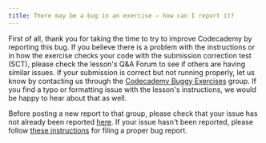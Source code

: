 ```yaml
---
title: There may be a bug in an exercise — how can I report it?
---
```


First of all, thank you for taking the time to try to improve Codecademy by reporting this bug. If you believe there is a problem with the instructions or in how the exercise checks your code with the submission correction test (SCT), please check the lesson's Q&A Forum to see if others are having similar issues. If your submission is correct but not running properly, let us know by contacting us through the [Codecademy Buggy Exercises](http://www.codecademy.com/groups/buggy-exercises) group. If you find a typo or formatting issue with the lesson's instructions, we would be happy to hear about that as well.

Before posting a new report to that group, please check that your issue has not already been reported [here](https://docs.google.com/spreadsheet/ccc?key=0AmiUmzXzpa1ddGdwRjdHRDlBRkt1eVpBc281a3J3R2c&usp=sharing). If your issue hasn't been reported, please follow [these instructions](http://www.codecademy.com/groups/buggy-exercises/discussions/51549abe0508c0b97d004add) for filing a proper bug report.
